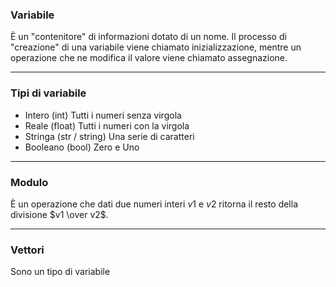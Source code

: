 ### Variabile
È un "contenitore" di informazioni dotato di un nome. Il processo di "creazione" di una variabile viene chiamato inizializzazione, mentre un operazione che ne modifica il valore viene chiamato assegnazione.

---

### Tipi di variabile
* Intero (int) Tutti i numeri senza virgola
* Reale (float) Tutti i numeri con la virgola
* Stringa (str / string) Una serie di caratteri
* Booleano (bool) Zero e Uno

---

### Modulo
È un operazione che dati due numeri interi $v1$ e $v2$ ritorna il resto della divisione $v1 \over v2$.

---

### Vettori
Sono un tipo di variabile 
